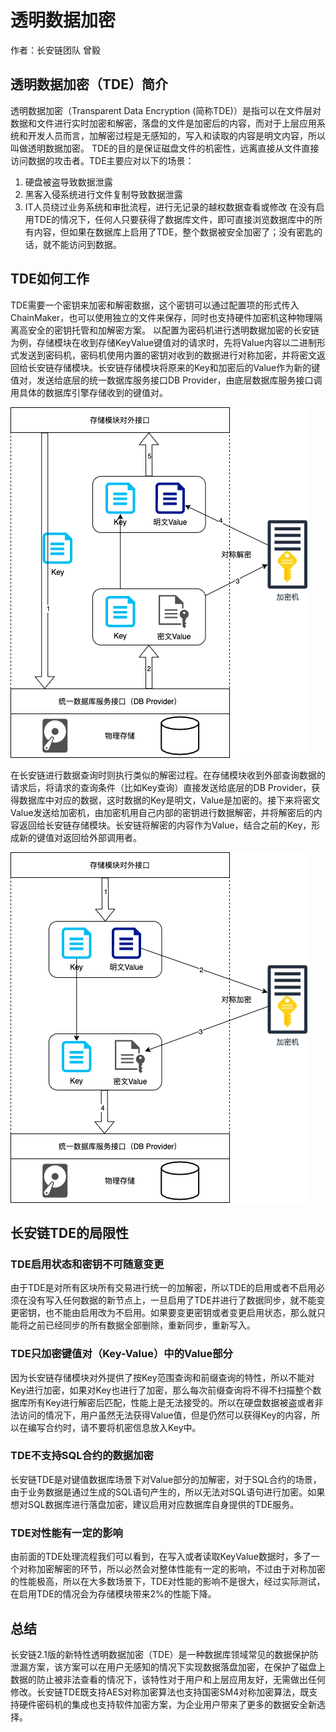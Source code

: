 # 透明数据加密
作者：长安链团队 曾毅

## 透明数据加密（TDE）简介
透明数据加密（Transparent Data Encryption (简称TDE)）是指可以在文件层对数据和文件进行实时加密和解密，落盘的文件是加密后的内容，而对于上层应用系统和开发人员而言，加解密过程是无感知的，写入和读取的内容是明文内容，所以叫做透明数据加密。
TDE的目的是保证磁盘文件的机密性，远离直接从文件直接访问数据的攻击者。TDE主要应对以下的场景：
1. 硬盘被盗导致数据泄露
2. 黑客入侵系统进行文件复制导致数据泄露
3. IT人员绕过业务系统和审批流程，进行无记录的越权数据查看或修改
在没有启用TDE的情况下，任何人只要获得了数据库文件，即可直接浏览数据库中的所有内容，但如果在数据库上启用了TDE，整个数据被安全加密了；没有密匙的话，就不能访问到数据。

## TDE如何工作
TDE需要一个密钥来加密和解密数据，这个密钥可以通过配置项的形式传入ChainMaker，也可以使用独立的文件来保存，同时也支持硬件加密机这种物理隔离高安全的密钥托管和加解密方案。
以配置为密码机进行透明数据加密的长安链为例，存储模块在收到存储KeyValue键值对的请求时，先将Value内容以二进制形式发送到密码机，密码机使用内置的密钥对收到的数据进行对称加密，并将密文返回给长安链存储模块。长安链存储模块将原来的Key和加密后的Value作为新的键值对，发送给底层的统一数据库服务接口DB Provider，由底层数据库服务接口调用具体的数据库引擎存储收到的键值对。

<img loading="lazy" src="../images/TDE-GetData.png" style="zoom:100%;" />

在长安链进行数据查询时则执行类似的解密过程。在存储模块收到外部查询数据的请求后，将请求的查询条件（比如Key查询）直接发送给底层的DB Provider，获得数据库中对应的数据，这时数据的Key是明文，Value是加密的。接下来将密文Value发送给加密机，由加密机用自己内部的密钥进行数据解密，并将解密后的内容返回给长安链存储模块。长安链将解密的内容作为Value，结合之前的Key，形成新的键值对返回给外部调用者。

<img loading="lazy" src="../images/TDE-PutData.png" style="zoom:100%;" />

## 长安链TDE的局限性
### TDE启用状态和密钥不可随意变更
由于TDE是对所有区块所有交易进行统一的加解密，所以TDE的启用或者不启用必须在没有写入任何数据的新节点上，一旦启用了TDE并进行了数据同步，就不能变更密钥，也不能由启用改为不启用。如果要变更密钥或者变更启用状态，那么就只能将之前已经同步的所有数据全部删除，重新同步，重新写入。
### TDE只加密键值对（Key-Value）中的Value部分
因为长安链存储模块对外提供了按Key范围查询和前缀查询的特性，所以不能对Key进行加密，如果对Key也进行了加密，那么每次前缀查询将不得不扫描整个数据库所有Key进行解密后匹配，性能上是无法接受的。所以在硬盘数据被盗或者非法访问的情况下，用户虽然无法获得Value值，但是仍然可以获得Key的内容，所以在编写合约时，请不要将机密信息放入Key中。
### TDE不支持SQL合约的数据加密
长安链TDE是对键值数据库场景下对Value部分的加解密，对于SQL合约的场景，由于业务数据是通过生成的SQL语句产生的，所以无法对SQL语句进行加密。如果想对SQL数据库进行落盘加密，建议启用对应数据库自身提供的TDE服务。
### TDE对性能有一定的影响
由前面的TDE处理流程我们可以看到，在写入或者读取KeyValue数据时，多了一个对称加密解密的环节，所以必然会对整体性能有一定的影响，不过由于对称加密的性能极高，所以在大多数场景下，TDE对性能的影响不是很大，经过实际测试，在启用TDE的情况会为存储模块带来2%的性能下降。

## 总结
长安链2.1版的新特性透明数据加密（TDE）是一种数据库领域常见的数据保护防泄漏方案，该方案可以在用户无感知的情况下实现数据落盘加密，在保护了磁盘上数据的防止被非法查看的情况下，该特性对于用户和上层应用友好，无需做出任何修改。长安链TDE既支持AES对称加密算法也支持国密SM4对称加密算法，既支持硬件密码机的集成也支持软件加密方案，为企业用户带来了更多的数据安全新选择。
